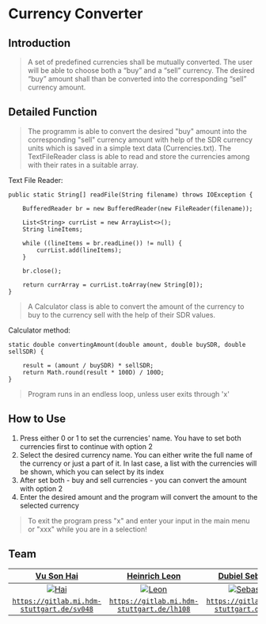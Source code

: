 # Currency Converter

## Introduction

> A set of predefined currencies shall be mutually converted. The user will be able to choose both a “buy” and a “sell” currency. The desired “buy” amount shall than be converted into the corresponding “sell” currency amount.

## Detailed Function

> The programm is able to convert the desired "buy" amount into the corresponding "sell" currency amount with help of the SDR currency units which is saved in a simple text data (Currencies.txt). 
The TextFileReader class is able to read and store the currencies among with their rates in a suitable array.

Text File Reader:

    public static String[] readFile(String filename) throws IOException {

        BufferedReader br = new BufferedReader(new FileReader(filename));

        List<String> currList = new ArrayList<>();
        String lineItems;

        while ((lineItems = br.readLine()) != null) {
            currList.add(lineItems);
        }

        br.close();

        return currArray = currList.toArray(new String[0]);
    }
    
> A Calculator class is able to convert the amount of the currency to buy to the currency sell with the help of their SDR values.

Calculator method:


    static double convertingAmount(double amount, double buySDR, double sellSDR) {

        result = (amount / buySDR) * sellSDR;
        return Math.round(result * 100D) / 100D;
    }
    
> Program runs in an endless loop, unless user exits through 'x'    


## How to Use

1. Press either 0 or 1 to set the currencies' name. You have to set both currencies first to continue with option 2 
2. Select the desired currency name. You can either write the full name of the currency or just a part of it. In last case, a list with the currencies will be shown, which you can select by its index
3. After set both - buy and sell currencies - you can convert the amount with option 2
4. Enter the desired amount and the program will convert the amount to the selected currency

> To exit the program press "x" and enter your input in the main menu or "xxx" while you are in a selection!

## Team

| <a href="https://gitlab.mi.hdm-stuttgart.de/sv048" target="_blank">**Vu Son Hai**</a> | <a href="https://gitlab.mi.hdm-stuttgart.de/lh108" target="_blank">**Heinrich Leon**</a> | <a href="https://gitlab.mi.hdm-stuttgart.de/sd114" target="_blank">**Dubiel Sebastian**</a> |
| :---: |:---:| :---:|
| [![Hai](https://gitlab.mi.hdm-stuttgart.de/uploads/-/system/user/avatar/1055/avatar.png?width=400)](https://gitlab.mi.hdm-stuttgart.de/sv048)    | [![Leon](https://gitlab.mi.hdm-stuttgart.de/uploads/-/system/user/avatar/1210/avatar.png?width=400)](https://gitlab.mi.hdm-stuttgart.de/lh108) | [![Sebastian](https://gitlab.mi.hdm-stuttgart.de/uploads/-/system/user/avatar/1208/avatar.png?width=90)](https://gitlab.mi.hdm-stuttgart.de/sd114)  |
| <a href="https://gitlab.mi.hdm-stuttgart.de/sv048" target="_blank">`https://gitlab.mi.hdm-stuttgart.de/sv048`</a> | <a href="https://gitlab.mi.hdm-stuttgart.de/lh108" target="_blank">`https://gitlab.mi.hdm-stuttgart.de/lh108`</a> | <a href="https://gitlab.mi.hdm-stuttgart.de/sd114" target="_blank">`https://gitlab.mi.hdm-stuttgart.de/sd114`</a> |
